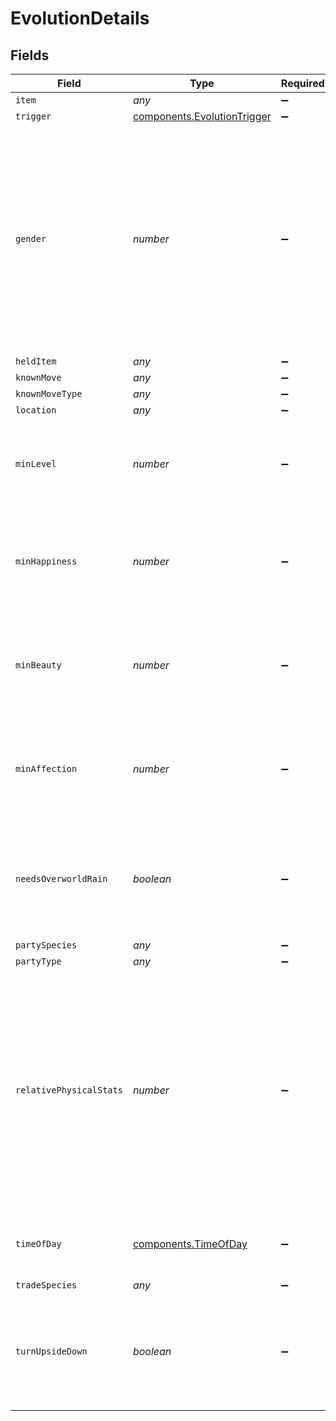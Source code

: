 # EvolutionDetails


## Fields

| Field                                                                                                                                                    | Type                                                                                                                                                     | Required                                                                                                                                                 | Description                                                                                                                                              |
| -------------------------------------------------------------------------------------------------------------------------------------------------------- | -------------------------------------------------------------------------------------------------------------------------------------------------------- | -------------------------------------------------------------------------------------------------------------------------------------------------------- | -------------------------------------------------------------------------------------------------------------------------------------------------------- |
| `item`                                                                                                                                                   | *any*                                                                                                                                                    | :heavy_minus_sign:                                                                                                                                       | N/A                                                                                                                                                      |
| `trigger`                                                                                                                                                | [components.EvolutionTrigger](../../models/components/evolutiontrigger.md)                                                                               | :heavy_minus_sign:                                                                                                                                       | N/A                                                                                                                                                      |
| `gender`                                                                                                                                                 | *number*                                                                                                                                                 | :heavy_minus_sign:                                                                                                                                       | The required female gender of the evolving Pokémon species. Must be either 1 or 2, or null if the Pokémon species has no gender or the gender is fixed.  |
| `heldItem`                                                                                                                                               | *any*                                                                                                                                                    | :heavy_minus_sign:                                                                                                                                       | N/A                                                                                                                                                      |
| `knownMove`                                                                                                                                              | *any*                                                                                                                                                    | :heavy_minus_sign:                                                                                                                                       | N/A                                                                                                                                                      |
| `knownMoveType`                                                                                                                                          | *any*                                                                                                                                                    | :heavy_minus_sign:                                                                                                                                       | N/A                                                                                                                                                      |
| `location`                                                                                                                                               | *any*                                                                                                                                                    | :heavy_minus_sign:                                                                                                                                       | N/A                                                                                                                                                      |
| `minLevel`                                                                                                                                               | *number*                                                                                                                                                 | :heavy_minus_sign:                                                                                                                                       | The minimum required level of the evolving Pokémon species                                                                                               |
| `minHappiness`                                                                                                                                           | *number*                                                                                                                                                 | :heavy_minus_sign:                                                                                                                                       | The minimum required happiness of the evolving Pokémon species                                                                                           |
| `minBeauty`                                                                                                                                              | *number*                                                                                                                                                 | :heavy_minus_sign:                                                                                                                                       | The minimum required beauty of the evolving Pokémon species                                                                                              |
| `minAffection`                                                                                                                                           | *number*                                                                                                                                                 | :heavy_minus_sign:                                                                                                                                       | The minimum required affection of the evolving Pokémon species                                                                                           |
| `needsOverworldRain`                                                                                                                                     | *boolean*                                                                                                                                                | :heavy_minus_sign:                                                                                                                                       | Whether or not it must be raining in the overworld to evolve into this Pokémon species                                                                   |
| `partySpecies`                                                                                                                                           | *any*                                                                                                                                                    | :heavy_minus_sign:                                                                                                                                       | N/A                                                                                                                                                      |
| `partyType`                                                                                                                                              | *any*                                                                                                                                                    | :heavy_minus_sign:                                                                                                                                       | N/A                                                                                                                                                      |
| `relativePhysicalStats`                                                                                                                                  | *number*                                                                                                                                                 | :heavy_minus_sign:                                                                                                                                       | The required relation between the Pokémon's Attack and Defense stats. 1 means Attack > Defense, 0 means Attack = Defense, and -1 means Attack < Defense. |
| `timeOfDay`                                                                                                                                              | [components.TimeOfDay](../../models/components/timeofday.md)                                                                                             | :heavy_minus_sign:                                                                                                                                       | The required time of day. Day or night.                                                                                                                  |
| `tradeSpecies`                                                                                                                                           | *any*                                                                                                                                                    | :heavy_minus_sign:                                                                                                                                       | N/A                                                                                                                                                      |
| `turnUpsideDown`                                                                                                                                         | *boolean*                                                                                                                                                | :heavy_minus_sign:                                                                                                                                       | Whether or not the 3DS needs to be turned upside-down as this Pokémon levels up.                                                                         |